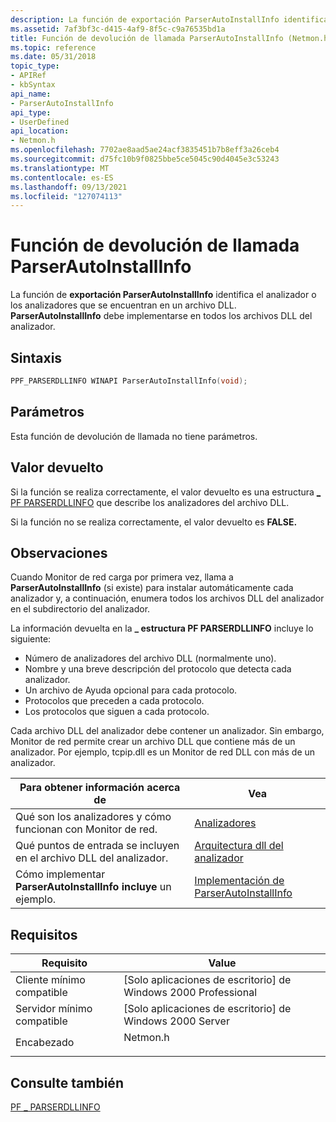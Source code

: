 ```yaml
---
description: La función de exportación ParserAutoInstallInfo identifica el analizador o los analizadores que se encuentran en un archivo DLL. ParserAutoInstallInfo debe implementarse en todos los archivos DLL del analizador.
ms.assetid: 7af3bf3c-d415-4af9-8f5c-c9a76535bd1a
title: Función de devolución de llamada ParserAutoInstallInfo (Netmon.h)
ms.topic: reference
ms.date: 05/31/2018
topic_type:
- APIRef
- kbSyntax
api_name:
- ParserAutoInstallInfo
api_type:
- UserDefined
api_location:
- Netmon.h
ms.openlocfilehash: 7702ae8aad5ae24acf3835451b7b8eff3a26ceb4
ms.sourcegitcommit: d75fc10b9f0825bbe5ce5045c90d4045e3c53243
ms.translationtype: MT
ms.contentlocale: es-ES
ms.lasthandoff: 09/13/2021
ms.locfileid: "127074113"
---
```

# <a name="parserautoinstallinfo-callback-function"></a>Función de devolución de llamada ParserAutoInstallInfo

La función de **exportación ParserAutoInstallInfo** identifica el analizador o los analizadores que se encuentran en un archivo DLL. **ParserAutoInstallInfo** debe implementarse en todos los archivos DLL del analizador.

## <a name="syntax"></a>Sintaxis


```C++
PPF_PARSERDLLINFO WINAPI ParserAutoInstallInfo(void);
```



## <a name="parameters"></a>Parámetros

Esta función de devolución de llamada no tiene parámetros.

## <a name="return-value"></a>Valor devuelto

Si la función se realiza correctamente, el valor devuelto es una estructura [ \_ PF PARSERDLLINFO](pf-parserdllinfo.md) que describe los analizadores del archivo DLL.

Si la función no se realiza correctamente, el valor devuelto es **FALSE.**

## <a name="remarks"></a>Observaciones

Cuando Monitor de red carga por primera vez, llama a **ParserAutoInstallInfo** (si existe) para instalar automáticamente cada analizador y, a continuación, enumera todos los archivos DLL del analizador en el subdirectorio del analizador.

La información devuelta en la **\_ estructura PF PARSERDLLINFO** incluye lo siguiente:

-   Número de analizadores del archivo DLL (normalmente uno).
-   Nombre y una breve descripción del protocolo que detecta cada analizador.
-   Un archivo de Ayuda opcional para cada protocolo.
-   Protocolos que preceden a cada protocolo.
-   Los protocolos que siguen a cada protocolo.

Cada archivo DLL del analizador debe contener un analizador. Sin embargo, Monitor de red permite crear un archivo DLL que contiene más de un analizador. Por ejemplo, tcpip.dll es un Monitor de red DLL con más de un analizador.



| Para obtener información acerca de                                               | Vea                                                                          |
|------------------------------------------------------------------|------------------------------------------------------------------------------|
| Qué son los analizadores y cómo funcionan con Monitor de red.        | [Analizadores](parsers.md)                                                       |
| Qué puntos de entrada se incluyen en el archivo DLL del analizador.               | [Arquitectura dll del analizador](parser-dll-architecture.md)                       |
| Cómo implementar **ParserAutoInstallInfo incluye**  un ejemplo. | [Implementación de ParserAutoInstallInfo](implementing-parserautoinstallinfo.md) |



 

## <a name="requirements"></a>Requisitos



| Requisito | Value |
|-------------------------------------|-------------------------------------------------------------------------------------|
| Cliente mínimo compatible<br/> | \[Solo aplicaciones de escritorio\] de Windows 2000 Professional<br/>                          |
| Servidor mínimo compatible<br/> | \[Solo aplicaciones de escritorio\] de Windows 2000 Server<br/>                                |
| Encabezado<br/>                   | <dl> <dt>Netmon.h</dt> </dl> |



## <a name="see-also"></a>Consulte también

<dl> <dt>

[PF \_ PARSERDLLINFO](pf-parserdllinfo.md)
</dt> </dl>

 

 




